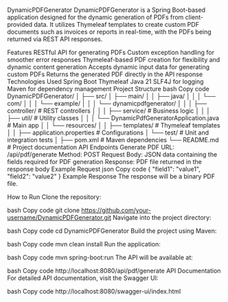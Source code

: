 DynamicPDFGenerator
DynamicPDFGenerator is a Spring Boot-based application designed for the dynamic generation of PDFs from client-provided data. It utilizes Thymeleaf templates to create custom PDF documents such as invoices or reports in real-time, with the PDFs being returned via REST API responses.

Features
RESTful API for generating PDFs
Custom exception handling for smoother error responses
Thymeleaf-based PDF creation for flexibility and dynamic content generation
Accepts dynamic input data for generating custom PDFs
Returns the generated PDF directly in the API response
Technologies Used
Spring Boot
Thymeleaf
Java 21
SLF4J for logging
Maven for dependency management
Project Structure
bash
Copy code
DynamicPDFGenerator/
│
├── src/
│   ├── main/
│   │   ├── java/
│   │   │   └── com/
│   │   │       └── example/
│   │   │           └── dynamicpdfgenerator/
│   │   │               ├── controller/      # REST controllers
│   │   │               ├── service/         # Business logic
│   │   │               ├── util/            # Utility classes
│   │   │               └── DynamicPdfGeneratorApplication.java  # Main app
│   │   └── resources/
│   │       ├── templates/     # Thymeleaf templates
│   │       ├── application.properties  # Configurations
│   └── test/                 # Unit and integration tests
│
├── pom.xml                   # Maven dependencies
└── README.md                 # Project documentation
API Endpoints
Generate PDF
URL: /api/pdf/generate
Method: POST
Request Body: JSON data containing the fields required for PDF generation
Response: PDF file returned in the response body
Example Request
json
Copy code
{
  "field1": "value1",
  "field2": "value2"
}
Example Response
The response will be a binary PDF file.

How to Run
Clone the repository:

bash
Copy code
git clone https://github.com/your-username/DynamicPDFGenerator.git
Navigate into the project directory:

bash
Copy code
cd DynamicPDFGenerator
Build the project using Maven:

bash
Copy code
mvn clean install
Run the application:

bash
Copy code
mvn spring-boot:run
The API will be available at:

bash
Copy code
http://localhost:8080/api/pdf/generate
API Documentation
For detailed API documentation, visit the Swagger UI:

bash
Copy code
http://localhost:8080/swagger-ui/index.html
